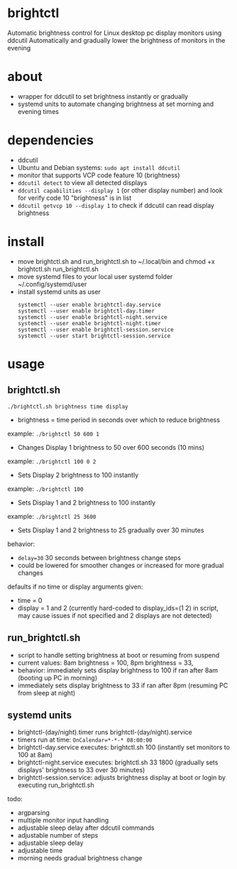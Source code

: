 # brightctl
  Automatic brightness control for Linux desktop pc display monitors using ddcutil
  Automatically and gradually lower the brightness of monitors in the evening

# about
  * wrapper for ddcutil to set brightness instantly or gradually
  * systemd units to automate changing brightness at set morning and evening times

# dependencies
  * ddcutil
  * Ubuntu and Debian systems: ```sudo apt install ddcutil```
  * monitor that supports VCP code feature 10 (brightness)
  * ```ddcutil detect``` to view all detected displays
  * ```ddcutil capabilities --display 1``` (or other display number) and look for verify code 10 "brightness" is in list
  * ```ddcutil getvcp 10 --display 1``` to check if ddcutil can read display brightness

# install
  * move brightctl.sh and run_brightctl.sh to ~/.local/bin and chmod +x brightctl.sh run_brightctl.sh
  * move systemd files to your local user systemd folder ~/.config/systemd/user
  * install systemd units as user 
    ```systemctl --user daemon-reload
    systemctl --user enable brightctl-day.service
    systemctl --user enable brightctl-day.timer
    systemctl --user enable brightctl-night.service
    systemctl --user enable brightctl-night.timer
    systemctl --user enable brightctl-session.service
    systemctl --user start brightctl-session.service
    ```

# usage
  ## brightctl.sh
  ```./brightctl.sh brightness time display```
  * brightness = time period in seconds over which to reduce brightness

  example: ```./brightctl 50 600 1```
  * Changes Display 1 brightness to 50 over 600 seconds (10 mins)

  example: ```./brightctl 100 0 2```
  * Sets Display 2 brightness to 100 instantly

  example: ```./brightctl 100```
  * Sets Display 1 and 2 brightness to 100 instantly

  example: ```./brightctl 25 3600```
  * Sets Display 1 and 2 brightness to 25 gradually over 30 minutes

  behavior:
  * ```delay=30``` 30 seconds between brightness change steps
  * could be lowered for smoother changes or increased for more gradual changes

  defaults if no time or display arguments given:
  * time = 0
  * display = 1 and 2 (currently hard-coded to display_ids=(1 2) in script, may cause issues if not specified and 2 displays are not detected)

  ## run_brightctl.sh
  * script to handle setting brightness at boot or resuming from suspend
  * current values: 8am brightness = 100, 8pm brightness = 33, 
  * behavior: immediately sets display brightness to 100 if ran after 8am (booting up PC in morning)
  * immediately sets display brightness to 33 if ran after 8pm (resuming PC from sleep at night)

  ## systemd units
  * brightctl-(day/night).timer runs brightctl-(day/night).service
  * timers run at time: ```OnCalendar=*-*-* 08:00:00```
  * brightctl-day.service executes: brightctl.sh 100 (instantly set monitors to 100 at 8am)
  * brightctl-night.service executes: brightctl.sh 33 1800 (gradually sets displays' brightness to 33 over 30 minutes)
  * brightctl-session.service: adjusts brightness display at boot or login by executing run_brightctl.sh

todo:
  * argparsing
  * multiple monitor input handling
  * adjustable sleep delay after ddcutil commands
  * adjustable number of steps
  * adjustable sleep delay
  * adjustable time
  * morning needs gradual brightness change
